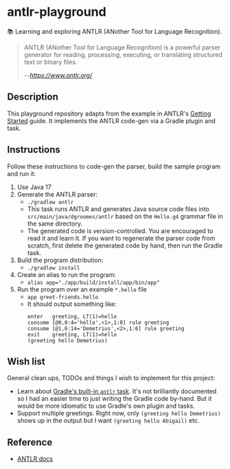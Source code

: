 # antlr-playground

📚 Learning and exploring ANTLR (ANother Tool for Language Recognition).

> ANTLR (ANother Tool for Language Recognition) is a powerful parser generator for reading, processing, executing, or
> translating structured text or binary files.
> 
> --<cite>https://www.antlr.org/</antlr>

## Description

This playground repository adapts from the example in ANTLR's [Getting Started](https://github.com/antlr/antlr4/blob/master/doc/getting-started.md)
guide. It implements the ANTLR code-gen via a Gradle plugin and task. 

## Instructions

Follow these instructions to code-gen the parser, build the sample program and run it:

1. Use Java 17
2. Generate the ANTLR parser:
   * `./gradlew antlr`
   * This task runs ANTLR and generates Java source code files into `src/main/java/dgroomes/antlr` based on the `Hello.g4`
     grammar file in the same directory.
   * The generated code is version-controlled. You are encouraged to read it and learn it. If you want to regenerate
     the parser code from scratch, first delete the generated code by hand, then run the Gradle task.
3. Build the program distribution:
   * `./gradlew install`
4. Create an alias to run the program:
   * `alias app="./app/build/install/app/bin/app"`
5. Run the program over an example `*.hello` file
   * `app greet-friends.hello`
   * It should output something like:
     ```text
     enter   greeting, LT(1)=hello
     consume [@0,0:4='hello',<1>,1:0] rule greeting
     consume [@1,6:14='Demetrius',<2>,1:6] rule greeting
     exit    greeting, LT(1)=hello
     (greeting hello Demetrius)
     ```

## Wish list

General clean ups, TODOs and things I wish to implement for this project:

* Learn about [Gradle's built-in `antlr` task](https://docs.gradle.org/current/userguide/antlr_plugin.html). It's not
  brilliantly documented so I had an easier time to just writing the Gradle code by-hand. But it would be more idiomatic
  to use Gradle's own plugin and tasks.
* Support multiple greetings. Right now, only `(greeting hello Demetrius)` shows up in the output but I want `(greeting hello Abigail)`
  etc.

## Reference

* [ANTLR docs](https://www.antlr.org/)
